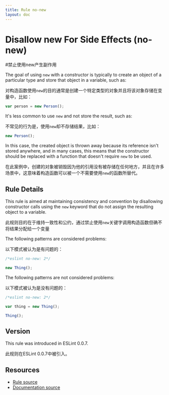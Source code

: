 ```yaml
---
title: Rule no-new
layout: doc
---
```

<!-- Note: No pull requests accepted for this file. See README.md in the root directory for details. -->

# Disallow new For Side Effects (no-new)
#禁止使用new产生副作用

The goal of using `new` with a constructor is typically to create an object of a particular type and store that object in a variable, such as:

对构造函数使用`new`的目的通常是创建一个特定类型的对象并且将该对象存储在变量中，比如：

```js
var person = new Person();
```

It's less common to use `new` and not store the result, such as:

不常见的行为是，使用`new`却不存储结果，比如：

```js
new Person();
```

In this case, the created object is thrown away because its reference isn't stored anywhere, and in many cases, this means that the constructor should be replaced with a function that doesn't require `new` to be used.

在此案例中，创建的对象被销毁因为他的引用没有被存储在任何地方，并且在许多场景中，这意味着构造函数可以被一个不需要使用`new`的函数所替代。

## Rule Details

This rule is aimed at maintaining consistency and convention by disallowing constructor calls using the `new` keyword that do not assign the resulting object to a variable.

此规则目的在于维持一致性和公约，通过禁止使用`new`关键字调用构造函数但确不将结果分配给一个变量

The following patterns are considered problems:

以下模式被认为是有问题的：

```js
/*eslint no-new: 2*/

new Thing();
```

The following patterns are not considered problems:

以下模式被认为是没有问题的：

```js
/*eslint no-new: 2*/

var thing = new Thing();

Thing();
```

## Version

This rule was introduced in ESLint 0.0.7.

此规则在ESLint 0.0.7中被引入。

## Resources

* [Rule source](https://github.com/eslint/eslint/tree/master/lib/rules/no-new.js)
* [Documentation source](https://github.com/eslint/eslint/tree/master/docs/rules/no-new.md)
